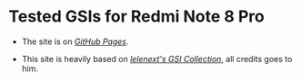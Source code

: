 # Tested GSIs for Redmi Note 8 Pro

- The site is on [*GitHub Pages*](https://ios7jbpro.github.io/GSI-Collection).

- This site is heavily based on [*lelenext's GSI Collection*](https://github.com/lelenext/GSI-Collection), all credits goes to him.
